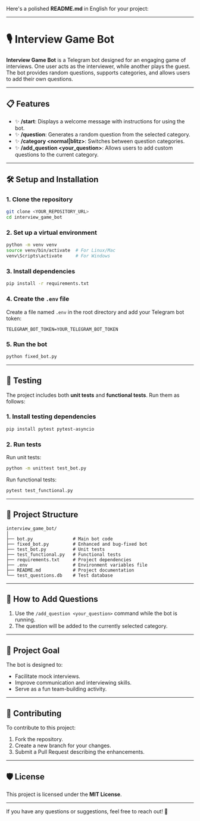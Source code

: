 Here's a polished **README.md** in English for your project:

---

# 🎙️ **Interview Game Bot**

**Interview Game Bot** is a Telegram bot designed for an engaging game of interviews. One user acts as the interviewer, while another plays the guest. The bot provides random questions, supports categories, and allows users to add their own questions.

---

## 📋 **Features**

- ✨ **/start**: Displays a welcome message with instructions for using the bot.
- ✨ **/question**: Generates a random question from the selected category.
- ✨ **/category <normal|blitz>**: Switches between question categories.
- ✨ **/add_question <your_question>**: Allows users to add custom questions to the current category.

---

## 🛠️ **Setup and Installation**

### **1. Clone the repository**
```bash
git clone <YOUR_REPOSITORY_URL>
cd interview_game_bot
```

### **2. Set up a virtual environment**
```bash
python -m venv venv
source venv/bin/activate  # For Linux/Mac
venv\Scripts\activate     # For Windows
```

### **3. Install dependencies**
```bash
pip install -r requirements.txt
```

### **4. Create the `.env` file**
Create a file named `.env` in the root directory and add your Telegram bot token:
```env
TELEGRAM_BOT_TOKEN=YOUR_TELEGRAM_BOT_TOKEN
```

### **5. Run the bot**
```bash
python fixed_bot.py
```

---

## 🧪 **Testing**

The project includes both **unit tests** and **functional tests**. Run them as follows:

### **1. Install testing dependencies**
```bash
pip install pytest pytest-asyncio
```

### **2. Run tests**
Run unit tests:
```bash
python -m unittest test_bot.py
```

Run functional tests:
```bash
pytest test_functional.py
```

---

## 📂 **Project Structure**

```plaintext
interview_game_bot/
│
├── bot.py               # Main bot code
├── fixed_bot.py         # Enhanced and bug-fixed bot
├── test_bot.py          # Unit tests
├── test_functional.py   # Functional tests
├── requirements.txt     # Project dependencies
├── .env                 # Environment variables file
├── README.md            # Project documentation
└── test_questions.db    # Test database
```

---

## 📝 **How to Add Questions**

1. Use the `/add_question <your_question>` command while the bot is running.
2. The question will be added to the currently selected category.

---

## 🎯 **Project Goal**

The bot is designed to:
- Facilitate mock interviews.
- Improve communication and interviewing skills.
- Serve as a fun team-building activity.

---

## 🤝 **Contributing**

To contribute to this project:
1. Fork the repository.
2. Create a new branch for your changes.
3. Submit a Pull Request describing the enhancements.

---

## 🛡️ **License**

This project is licensed under the **MIT License**.

---

If you have any questions or suggestions, feel free to reach out! 🚀